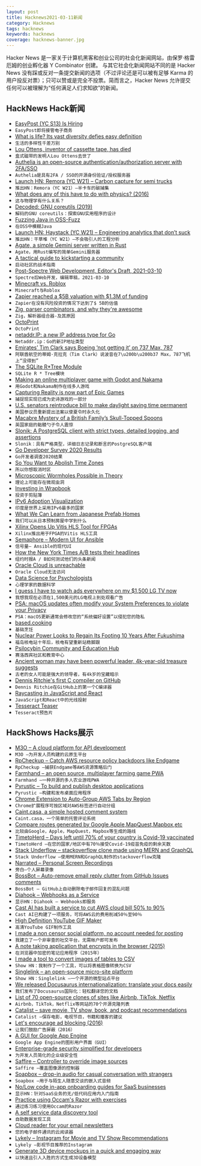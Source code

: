 ```yaml
---
layout: post
title: Hacknews2021-03-11新闻
category: Hacknews
tags: hacknews
keywords: hacknews
coverage: hacknews-banner.jpg
---
```


Hacker News 是一家关于计算机黑客和创业公司的社会化新闻网站，由保罗·格雷厄姆的创业孵化器 Y Combinator 创建。
与其它社会化新闻网站不同的是 Hacker News 没有踩或反对一条提交新闻的选项（不过评论还是可以被有足够 Karma 的用户投反对票）；只可以赞或是完全不投票。简而言之，Hacker News 允许提交任何可以被理解为“任何满足人们求知欲”的新闻。

## HackNews Hack新闻


- [EasyPost (YC S13) Is Hiring](https://www.easypost.com/careers)
- `EasyPost即将接管电子商务`
- [What is life? Its vast diversity defies easy definition](https://www.quantamagazine.org/what-is-life-its-vast-diversity-defies-easy-definition-20210309/)
- `生活的多样性千差万别`
- [Lou Ottens, inventor of cassette tape, has died](https://netherlandsnewslive.com/inventor-of-cassette-tape-lou-ottens-passed-away-financial/107722/)
- `盒式磁带的发明人Lou Ottens去世了`
- [Authelia is an open-source authentication/authorization server with 2FA/SSO](https://github.com/authelia/authelia)
- `Authelia是具有2FA / SSO的开源身份验证/授权服务器`
- [Launch HN: Remora (YC W21) – Carbon capture for semi trucks](item?id=26412624)
- `推出HN：Remora（YC W21）–半卡车的碳捕集`
- [What does any of this have to do with physics? (2016)](https://nautil.us/issue/43/heroes/what-does-any-of-this-have-to-do-with-physics)
- `这与物理学有什么关系？`
- [Decoded: GNU coreutils (2019)](http://maizure.org/projects/decoded-gnu-coreutils/)
- `解码的GNU coreutils：探索GNU实用程序的设计`
- [Fuzzing Java in OSS-Fuzz](https://security.googleblog.com/2021/03/fuzzing-java-in-oss-fuzz.html)
- `在OSS中模糊Java`
- [Launch HN: Haystack (YC W21) – Engineering analytics that don’t suck](item?id=26413311)
- `推出HN：干草堆（YC W21）–不会吸引人的工程分析`
- [Agate, a simple Gemini server written in Rust](https://github.com/mbrubeck/agate)
- `Agate，用Rust编写的简单Gemini服务器`
- [A tactical guide to kickstarting a community](https://orbit.love/blog/a-tactical-guide-to-kickstarting-your-community/)
- `启动社区的战术指南`
- [Post-Spectre Web Development, Editor's Draft, 2021-03-10](https://w3c.github.io/webappsec-post-spectre-webdev/)
- `Spectre后Web开发，编辑草稿，2021-03-10`
- [Minecraft vs. Roblox](https://www.codeadvantage.org/coding-for-kids-blog/minecraft-vs-roblox)
- `Minecraft与Roblox`
- [Zapier reached a $5B valuation with $1.3M of funding](https://www.forbes.com/sites/alexkonrad/2021/03/08/zapier-bootstraps-to-5-billion-valuation/)
- `Zapier在没有风险投资的情况下达到了$ 5B的估值`
- [Zig, parser combinators, and why they're awesome](https://devlog.hexops.com/2021/zig-parser-combinators-and-why-theyre-awesome)
- `Zig，解析器组合器-及其原因`
- [OctoPrint](https://octoprint.org/)
- `OctoPrint`
- [netaddr.IP: a new IP address type for Go](https://tailscale.com/blog/netaddr-new-ip-type-for-go/)
- `Netaddr.ip：Go的新IP地址类型`
- [Emirates’ Tim Clark says Boeing ‘not getting it’ on 737 Max, 787](https://theaircurrent.com/industry-strategy/emirates-tim-clark-says-boeing-not-getting-it-on-737-max-787/)
- `阿联酋航空的蒂姆·克拉克（Tim Clark）说波音在7\u200b\u200b37 Max，787飞机上“没得到”`
- [The SQLite R*Tree Module](https://www.sqlite.org/rtree.html)
- `SQLite R * Tree模块`
- [Making an online multiplayer game with Godot and Nakama](https://heroiclabs.com/blog/announcements/godot-fishgame/)
- `用Godot和Nakama制作在线多人游戏`
- [Capturing Reality is now part of Epic Games](https://www.epicgames.com/site/en-US/news/capturing-reality-is-now-part-of-epic-games)
- `捕捉现实现已成为史诗游戏的一部分`
- [U.S. senators reintroduce bill to make daylight saving time permanent](https://fox8.com/news/u-s-senators-reintroduce-bill-to-make-daylight-saving-time-permanent/)
- `美国参议员重新提出法案以使夏令时永久化`
- [Macabre Mystery of a British Family’s Skull-Topped Spoons](https://www.atlasobscura.com/articles/yorkshire-death-spoons)
- `英国家庭的骷髅勺子令人震惊`
- [Slonik: A PostgreSQL client with strict types, detailed logging, and assertions](https://github.com/gajus/slonik)
- `Slonik：具有严格类型，详细日志记录和断言的PostgreSQL客户端`
- [Go Developer Survey 2020 Results](https://blog.golang.org/survey2020-results)
- `Go开发者调查2020结果`
- [So You Want to Abolish Time Zones](https://qntm.org/abolish)
- `所以你想取消时区`
- [Microscopic Wormholes Possible in Theory](https://phys.org/news/2021-03-microscopic-wormholes-theory.html)
- `理论上可能存在微观虫洞`
- [Investing in Wrapbook](https://a16z.com/2021/03/09/investing-in-wrapbook/)
- `投资于剪贴簿`
- [IPv6 Adoption Visualization](https://www.akamai.com/uk/en/resources/our-thinking/state-of-the-internet-report/state-of-the-internet-ipv6-adoption-visualization.jsp)
- `印度是世界上采用IPv6最多的国家`
- [What We Can Learn from Japanese Prefab Homes](https://www.dwell.com/article/japanese-prefab-homes-e1f1b65c)
- `我们可以从日本预制房屋中学到什么`
- [Xilinx Opens Up Vitis HLS Tool for FPGAs](https://www.eetimes.com/xilinx-opens-up-vitis-hls-tool-for-fpgas/)
- `Xilinx推出用于FPGA的Vitis HLS工具`
- [Semaphore – Modern UI for Ansible](https://github.com/ansible-semaphore/semaphore)
- `信号量– Ansible的现代UI`
- [How the New York Times A/B tests their headlines](https://blog.tjcx.me/p/new-york-times-ab-testing)
- `纽约时报A / B如何测试他们的头条新闻`
- [Oracle Cloud is unreachable](https://ocistatus.oraclecloud.com/incidents/qjxllgkywysj)
- `Oracle Cloud无法访问`
- [Data Science for Psychologists](https://bookdown.org/hneth/ds4psy/)
- `心理学家的数据科学`
- [I guess I have to watch ads everywhere on my $1,500 LG TV now](https://www.theverge.com/tldr/2021/3/10/22323790/lg-oled-tv-commercials-content-store)
- `我想我现在必须在1,500美元的LG电视上到处观看广告`
- [PSA: macOS updates often modify your System Preferences to violate your Privacy](item?id=26418809)
- `PSA：macOS更新通常会修改您的“系统偏好设置”以侵犯您的隐私`
- [based.cooking](https://based.cooking/)
- `基础烹饪`
- [Nuclear Power Looks to Regain Its Footing 10 Years After Fukushima](https://www.scientificamerican.com/article/nuclear-power-looks-to-regain-its-footing-10-years-after-fukushima/)
- `福岛核电站十年后，核电有望重新站稳脚跟`
- [Psilocybin Community and Education Hub](https://www.tripsitters.org/)
- `赛洛西宾社区和教育中心`
- [Ancient woman may have been powerful leader, 4k-year-old treasure suggests](https://www.nationalgeographic.com/history/article/ancient-woman-powerful-european-leader-4000-year-old-treasure-suggests)
- `古老的女人可能是强大的领导者，有4k岁的宝藏暗示`
- [Dennis Ritchie's first C compiler on GitHub](https://github.com/mortdeus/legacy-cc)
- `Dennis Ritchie在GitHub上的第一个C编译器`
- [Raycasting in JavaScript and React](https://github.com/ahuth/raycast)
- `JavaScript和React中的光线投射`
- [Tesseract Teaser](https://www.solipsys.co.uk/new/TesseractTeaser.html)
- `Tesseract预告片`


## HackShows Hacks展示

- [ M3O – A cloud platform for API development](https://m3o.com)
- `M3O –为开发人员构建的云原生平台`
- [ RpCheckup – Catch AWS resource policy backdoors like Endgame](https://github.com/goldfiglabs/rpCheckup)
- `RpCheckup –捕获Endgame等AWS资源策略后门`
- [ Farmhand – an open source, multiplayer farming game PWA](https://jeremyckahn.github.io/farmhand/)
- `Farmhand –一种开源的多人农业游戏PWA`
- [ Pyrustic – To build and publish desktop applications](https://github.com/pyrustic/pyrustic)
- `Pyrustic –构建和发布桌面应用程序`
- [ Chrome Extension to Auto-Group AWS Tabs by Region](https://chrome.google.com/webstore/detail/aws-compass/hbjmjdhpbemchceodklfbhabondedojg/)
- `Chrome扩展程序可按区域对AWS标签进行自动分组`
- [ Caint.casa, a simple hosted comment system](https://www.caint.casa/)
- `Caint.casa，一个简单的托管评论系统`
- [ Compare routes generated by Google,Apple,MapQuest,Mapbox,etc](http://superroute.evergreen-labs.com)
- `比较由Google，Apple，MapQuest，Mapbox等生成的路线`
- [ TimetoHerd – Days left until 70% of your country is Covid-19 vaccinated](HTTPS://timetoherd.com)
- `TimetoHerd –在您的国家/地区中有70％接受Covid-19疫苗免疫的剩余天数`
- [ Stack Underflow – stackoverflow clone made using MERN and GraphQL](https://github.com/amand33p/stack-underflow-mern-gql)
- `Stack Underflow –使用MERN和GraphQL制作的stackoverflow克隆`
- [ Narrated – Personal Screen Recordings](https://www.buildandshipapps.com/)
- `旁白–个人屏幕录像`
- [ BossBot – Auto-remove email reply clutter from GitHub Issues comments](https://github.com/marketplace/actions/bossbot-github-issue-comment-cleanup)
- `BossBot – GitHub上自动删除电子邮件回复的混乱问题`
- [ Diahook – Webhooks as a Service](https://www.diahook.com/?r=hn)
- `显示HN：Diahook – Webhooks即服务`
- [ Cast AI has built a service to cut AWS cloud bill 50% to 90%](item?id=26400017)
- `Cast AI已构建了一项服务，可将AWS云的费用削减50％至90％`
- [ High Definition YouTube GIF Maker](https://gif.run)
- `高清YouTube GIF制作工具`
- [ I made a non censor social platform, no account needed for posting](https://argoledo.com/)
- `我建立了一个非审查的社交平台，无需帐户即可发布`
- [ A note taking application that encrypts in the browser (2015)](https://github.com/moyaproject/notes)
- `在浏览器中加密的笔记应用程序（2015年）`
- [ I made a tool to convert images of tables to CSV](https://github.com/artperrin/image2csv)
- `Show HN：我制作了一个工具，可以将表格图像转换为CSV`
- [ Singlelink – an open-source micro-site platform](https://singlelink.co)
- `Show HN：Singlelink –一个开源的微型站点平台`
- [ We released Docusaurus internationalization: translate your docs easily](https://v2.docusaurus.io/blog/2021/03/09/releasing-docusaurus-i18n)
- `我们发布了Docusaurus国际化：轻松翻译您的文档`
- [ List of 70 open-source clones of sites like Airbnb, TikTok, Netflix](https://github.com/GorvGoyl/Clone-Wars)
- `Airbnb，TikTok，Netflix等网站的70个开源克隆列表`
- [ Catalist – save movie, TV show, book, and podcast recommendations](https://getcatalist.com/)
- `Catalist –保存电影，电视节目，书籍和播客的建议`
- [ Let's encourage ad blocking (2016)](https://blockads.fivefilters.org/)
- `让我们鼓励广告屏蔽（2016）`
- [ A GUI for Google App Engine](https://nocommandline.com)
- `Google App Engine的图形用户界面（GUI）`
- [ Enterprise-grade security simplified for developers](https://ASPSecurityKit.net/?src=hn)
- `为开发人员简化的企业级安全性`
- [ Saffire – Controller to override image sources](https://github.com/FairwindsOps/saffire)
- `Saffire –覆盖图像源的控制器`
- [ Soapbox – drop-in audio for casual conversation with strangers](https://soapbox.social/)
- `Soapbox –用于与陌生人随意交谈的嵌入式音频`
- [ No/Low code in-app onboarding guides for SaaS businesses](https://userflow.com)
- `显示HN：针对SaaS业务的无/低代码应用内入门指南`
- [ Practice using Occam's Razor with exercises](https://newsletter.decisionschool.org/p/occams-razor)
- `通过练习练习使用Occam的Razor`
- [ A self service data discovery tool](https://www.secoda.co/)
- `自助数据发现工具`
- [ Cloud reader for your email newsletters](https://www.alpinereader.com/)
- `您的电子邮件通讯的云阅读器`
- [ Lykely – Instagram for Movie and TV Show Recommendations](https://www.lykely.net)
- `Lykely –影视节目推荐的Instagram`
- [ Generate 3D device mockups in a quick and engaging way](https://things.morflax.com)
- `以快速且引人入胜的方式生成3D设备模型`


